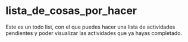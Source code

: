 # lista_de_cosas_por_hacer
Este es un todo list, con el que puedes hacer una lista de actividades pendientes y poder visualizar las actividades que ya hayas completado.
